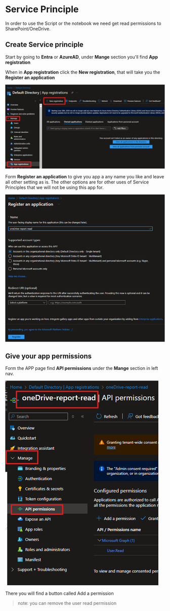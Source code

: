 # Service Principle 

In order to use the Script or the notebook we need get read permissions to SharePoint/OneDrive.

## Create Service principle

Start by going to **Entra** or **AzureAD**, under **Mange** section you'll find **App registration** 

When in **App registration** click the **New registration**, that will take you the **Register an application** 

![app reg path](./assets/app-reg-path.png)

Form **Register an application** to give you app a any name you like and leave all other setting as is. The other options are for other uses of Service Principles that we will not be using this app for.

![app reg path](./assets/app-reg-form.png)

## Give your app permissions

Form the APP page find **API permissions** under the **Mange** section in left nav.

![app prem path](./assets/app-prem-path.png)

There you will find a button called Add a permission

> note: you can remove the user read permission

